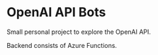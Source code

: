 # OpenAI API Bots

Small personal project to explore the OpenAI API.

Backend consists of Azure Functions.
